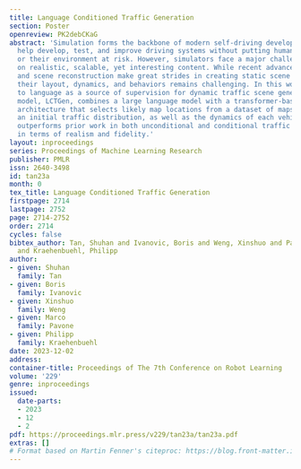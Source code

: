```yaml
---
title: Language Conditioned Traffic Generation
section: Poster
openreview: PK2debCKaG
abstract: 'Simulation forms the backbone of modern self-driving development. Simulators
  help develop, test, and improve driving systems without putting humans, vehicles,
  or their environment at risk. However, simulators face a major challenge: They rely
  on realistic, scalable, yet interesting content. While recent advances in rendering
  and scene reconstruction make great strides in creating static scene assets, modeling
  their layout, dynamics, and behaviors remains challenging. In this work, we turn
  to language as a source of supervision for dynamic traffic scene generation. Our
  model, LCTGen, combines a large language model with a transformer-based decoder
  architecture that selects likely map locations from a dataset of maps, and produces
  an initial traffic distribution, as well as the dynamics of each vehicle. LCTGen
  outperforms prior work in both unconditional and conditional traffic scene generation
  in terms of realism and fidelity.'
layout: inproceedings
series: Proceedings of Machine Learning Research
publisher: PMLR
issn: 2640-3498
id: tan23a
month: 0
tex_title: Language Conditioned Traffic Generation
firstpage: 2714
lastpage: 2752
page: 2714-2752
order: 2714
cycles: false
bibtex_author: Tan, Shuhan and Ivanovic, Boris and Weng, Xinshuo and Pavone, Marco
  and Kraehenbuehl, Philipp
author:
- given: Shuhan
  family: Tan
- given: Boris
  family: Ivanovic
- given: Xinshuo
  family: Weng
- given: Marco
  family: Pavone
- given: Philipp
  family: Kraehenbuehl
date: 2023-12-02
address:
container-title: Proceedings of The 7th Conference on Robot Learning
volume: '229'
genre: inproceedings
issued:
  date-parts:
  - 2023
  - 12
  - 2
pdf: https://proceedings.mlr.press/v229/tan23a/tan23a.pdf
extras: []
# Format based on Martin Fenner's citeproc: https://blog.front-matter.io/posts/citeproc-yaml-for-bibliographies/
---
```


